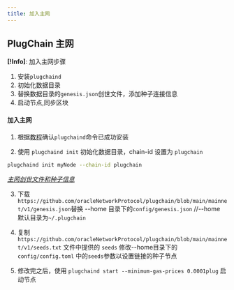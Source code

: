 ```yaml
---
title: 加入主网
---
```

## PlugChain 主网

**[!Info]**: 加入主网步骤

1. 安装`plugchaind`
2. 初始化数据目录
3. 替换数据目录的`genesis.json`创世文件，添加种子连接信息
4. 启动节点,同步区块


#### 加入主网

1. 根据[教程](./installation.md)确认`plugchaind`命令已成功安装

2. 使用 `plugchaind init` 初始化数据目录，chain-id 设置为 `plugchain`

```bash
plugchaind init myNode --chain-id plugchain
```

*[主网创世文件和种子信息](https://github.com/oracleNetworkProtocol/plugchain/blob/main/mainnet/v1)*

3. 下载`https://github.com/oracleNetworkProtocol/plugchain/blob/main/mainnet/v1/genesis.json`替换 --home 目录下的`config/genesis.json` //--home 默认目录为`~/.plugchain`

4. 复制 `https://github.com/oracleNetworkProtocol/plugchain/blob/main/mainnet/v1/seeds.txt` 文件中提供的 `seeds` 修改--home目录下的 `config/config.toml` 中的`seeds`参数以设置链接的种子节点 

5. 修改完之后，使用 `plugchaind start --minimum-gas-prices 0.0001plug` 启动节点
